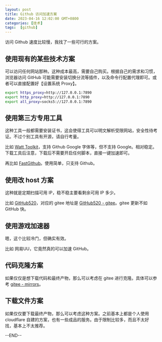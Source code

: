 ```yaml
---
layout: post
title: Github 访问加速方案
date: 2023-04-16 12:02:00 GMT+0800
categories: [技术]
tags:  [github]
---
```


访问 Github 速度比较慢，我找了一些可行的方案。

<!-- more -->

## 使用现有的某些技术方案

可以访问任何网站那种。这种成本最高，需要自己购买。根据自己的需求和习惯，浏览器访问 GitHub 可能需要安装切换分流等插件，以及命令行配置代理即可。或者可以直接配置好【设置系统 Proxy】。

```sh
export https_proxy=http://127.0.0.1:7890
export http_proxy=http://127.0.0.1:7890
export all_proxy=socks5://127.0.0.1:7890
```

## 使用第三方专用工具 

这种工具一般都需要安装证书，这会使得工具可以明文解析受限网站，安全性待考证。不过个别工具有开源，请自行考量。

比如 [Watt Toolkit](https://steampp.net/)，支持 Github Google 字体等，但不支持 Google。相对稳定。下载工具后注意，下载后不需要开启任何脚本，直接一键加速即可。

再比如 [FastGithub](https://github.com/dotnetcore/FastGithub)。使用简单，只支持 Github。

## 使用改 host 方案

这种就是定期扫描可用 IP，稳不稳主要看剩余可用 IP 多少。

比如 [GitHub520](https://github.com/521xueweihan/GitHub520)，对应的 gitee 地址是 [GitHub520 - gitee](https://gitee.com/klmahuaw/GitHub520)。gitee 更新不如 GitHub 快。

## 使用游戏加速器

嗯，这个比较冷门，但确实有效。

比如 网易UU，它竟然真的可以加速 GitHub。

## 代码克隆方案

如果仅仅是想下载代码和最终产物，那么可以考虑在 gitee 进行克隆。具体可以参考 [gitee - mirrors](https://gitee.com/mirrors)。

## 下载文件方案

如果仅仅要下载最终产物，那么可以考虑这种方案。之前基本上都是个人使用 cloudflare 自建的方案，也有一些成品的服务。由于限制比较多，而且不太好找，基本上不太推荐。


--END--